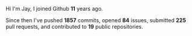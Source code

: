 Hi I'm Jay, I joined Github **11** years ago.

Since then I've pushed **1857** commits, opened **84** issues, submitted **225** pull requests, and contributed to **19** public repositories.
